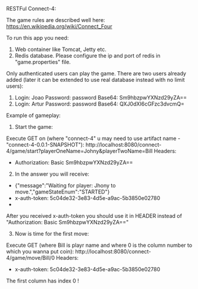 RESTFul Connect-4:

The game rules are described well here: https://en.wikipedia.org/wiki/Connect_Four

To run this app you need:

1. Web container like Tomcat, Jetty etc.
2. Redis database. Please configure the ip and port of redis in "game.properties" file.

Only authenticated users can play the game. There are two users already added (later it can be extended to use real database instead with no limit users):
1. Login: Joao 
   Password: password 
   Base64: Sm9hbzpwYXNzd29yZA==
2. Login: Artur
   Password: password
   Base64: QXJ0dXI6cGFzc3dvcmQ=
   
 
 Example of gameplay:
 
1. Start the game:
 
 Execute GET on (where "connect-4" u may need to use artifact name - "connect-4-0.0.1-SNAPSHOT"):
 http://localhost:8080/connect-4/game/start?playerOneName=Johny&playerTwoName=Bill 
 Headers: 
 - Authorization: Basic Sm9hbzpwYXNzd29yZA==
 
2. In the answer you will receive:
  - {"message":"Waiting for player: Jhony to move.","gameStateEnum":"STARTED"}
  - x-auth-token: 5c04de32-3e83-4d5e-a9ac-5b3850e02780
  - 
  After you received x-auth-token you should use it in HEADER instead of "Authorization: Basic Sm9hbzpwYXNzd29yZA=="

3. Now is time for the first move:

 Execute GET (where Bill is playr name and where 0 is the column number to which you wanna put coin):
 http://localhost:8080/connect-4/game/move/Bill/0
 Headers: 
 - x-auth-token: 5c04de32-3e83-4d5e-a9ac-5b3850e02780
 
 The first column has index 0 !
